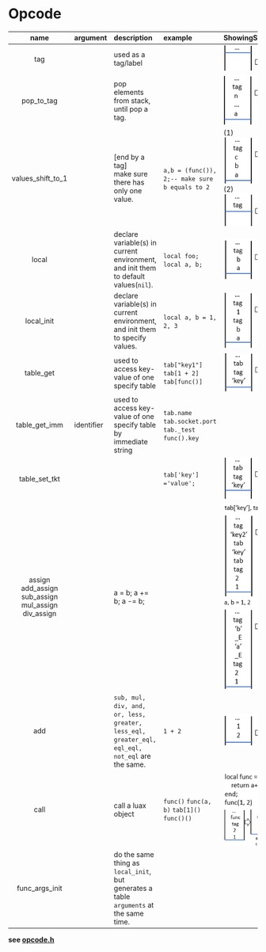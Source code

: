 # Opcode

|                   name                   | argument   | description                              | example                                  | ShowingStackChange                       |
| :--------------------------------------: | :--------- | :--------------------------------------- | :--------------------------------------- | :--------------------------------------- |
|                   tag                    |            | used as a tag/label                      |                                          | ![](pic/tag.png)                         |
|                pop_to_tag                |            | pop elements from stack, until pop a tag. |                                          | ![](pic/pop_to_tag.png)                  |
|            values_shift_to_1             |            | [end by a tag]<br>make sure there has only one value. | `a,b = (func()), 2;-- make sure b equals to 2` | (1)![](pic/values_shift_to_1-1.png) (2)![](pic/values_shift_to_1-2.png) |
|                  local                   |            | declare variable(s) in current environment, and init them to default values(`nil`). | `local foo;` `local a, b;`               | ![](pic/local.png)                       |
|                local_init                |            | declare variable(s) in current environment, and init them to specify values. | `local a, b = 1, 2, 3`                   | ![](pic/local_init.png)                  |
|                table_get                 |            | used to access key-value of one specify table | `tab["key1"]` `tab[1 + 2]` `tab[func()]` | ![](pic/table_get.png)                   |
|              table_get_imm               | identifier | used to access key-value of one specify table by immediate string | `tab.name` `tab.socket.port` `tab._test` `func().key` |                                          |
|              table_set_tkt               |            |                                          | `tab['key'] ='value'; `                  | ![](pic/table_set_tkt.png)               |
| assign  add_assign  sub_assign  mul_assign  div_assign |            | a = b; a += b; a -= b;                   |                                          | ![](pic/assign-e1.png)![](pic/assign-1.png)![](pic/assign-e2.png)![](pic/assign-2.png) |
|                   add                    |            | `sub, mul, div, and, or, less, greater, less_eql, greater_eql, eql_eql, not_eql` are the same. | `1 + 2`                                  | ![](pic/add.png)                         |
|                   call                   |            | call a luax object                       | `func()` `func(a, b)` `tab[1]()` `func()()` | ![](pic/call-e.png)![](pic/call.png)     |
|              func_args_init              |            | do the same thing as `local_init`, but generates a table `arguments` at the same time. |                                          |                                          |


**see [opcode.h](../src/opcode.h)**